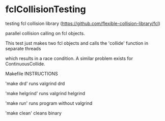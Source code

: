 # fclCollisionTesting

testing fcl collision library (https://github.com/flexible-collision-library/fcl)

parallel collision calling on fcl objects.

This test just makes two fcl objects and calls the 'collide' function in separate threads

which results in a race condition. A similar problem exists for ContinuousCollide.





Makefile INSTRUCTIONS

'make drd' runs valgrind drd

'make helgrind' runs valgrind helgrind

'make run' runs program without valgrind

'make clean' cleans binary










